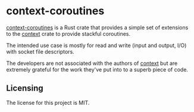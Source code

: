 # context-coroutines

[context-coroutines] is a Rust crate that provides a simple set of extensions to the [context](https://github.com/zonyitoo/context-rs) crate to provide stackful coroutines.

The intended use case is mostly for read and write (input and output, I/O) with socket file descriptors.

The developers are not associated with the authors of [context](https://github.com/zonyitoo/context-rs) but are extremely grateful for the work they've put into to a superb piece of code.


## Licensing

The license for this project is MIT.

[context-coroutines]: https://github.com/lemonrock/context-coroutines "context-coroutines GitHub page"
